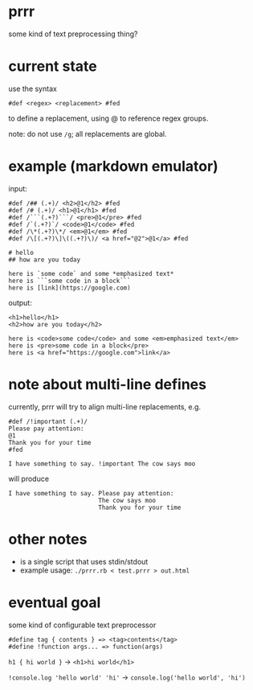 # prrr
some kind of text preprocessing thing?

# current state
use the syntax
```
#def <regex> <replacement> #fed
```
to define a replacement, using @<group number> to reference regex groups.

note: do not use `/g`; all replacements are global.

# example (markdown emulator)
input:
```
#def /## (.+)/ <h2>@1</h2> #fed
#def /# (.+)/ <h1>@1</h1> #fed
#def /```(.+?)```/ <pre>@1</pre> #fed
#def /`(.+?)`/ <code>@1</code> #fed
#def /\*(.+?)\*/ <em>@1</em> #fed
#def /\[(.+?)\]\((.+?)\)/ <a href="@2">@1</a> #fed

# hello
## how are you today

here is `some code` and some *emphasized text*
here is ```some code in a block```
here is [link](https://google.com)
```

output:
```
<h1>hello</h1>
<h2>how are you today</h2>

here is <code>some code</code> and some <em>emphasized text</em>
here is <pre>some code in a block</pre>
here is <a href="https://google.com">link</a>
```

# note about multi-line defines
currently, prrr will try to align multi-line replacements, e.g.
```
#def /!important (.+)/
Please pay attention:
@1
Thank you for your time
#fed

I have something to say. !important The cow says moo
```
will produce
```
I have something to say. Please pay attention:
                         The cow says moo
                         Thank you for your time
```

# other notes
- is a single script that uses stdin/stdout
- example usage: `./prrr.rb < test.prrr > out.html`

# eventual goal
some kind of configurable text preprocessor

```
#define tag { contents } => <tag>contents</tag>
#define !function args... => function(args)
```

`h1 { hi world }` -> `<h1>hi world</h1>`

`!console.log 'hello world' 'hi'` -> `console.log('hello world', 'hi')`
